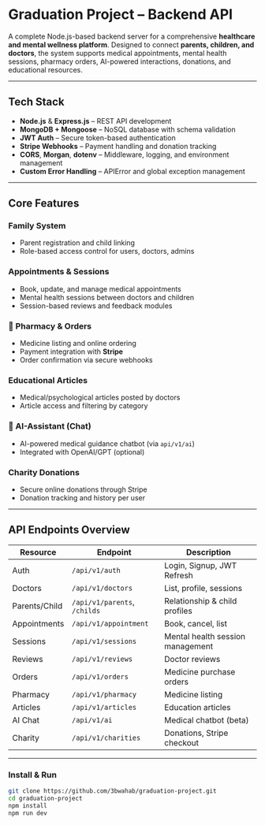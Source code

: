 #  Graduation Project – Backend API

A complete Node.js-based backend server for a comprehensive **healthcare and mental wellness platform**. Designed to connect **parents, children, and doctors**, the system supports medical appointments, mental health sessions, pharmacy orders, AI-powered interactions, donations, and educational resources.


---

##  Tech Stack

- **Node.js** & **Express.js** – REST API development
- **MongoDB + Mongoose** – NoSQL database with schema validation
- **JWT Auth** – Secure token-based authentication
- **Stripe Webhooks** – Payment handling and donation tracking
- **CORS**, **Morgan**, **dotenv** – Middleware, logging, and environment management
- **Custom Error Handling** – APIError and global exception management

---

##  Core Features

###  Family System
- Parent registration and child linking
- Role-based access control for users, doctors, admins

###  Appointments & Sessions
- Book, update, and manage medical appointments
- Mental health sessions between doctors and children
- Session-based reviews and feedback modules

### 🛒 Pharmacy & Orders
- Medicine listing and online ordering
- Payment integration with **Stripe**
- Order confirmation via secure webhooks

###  Educational Articles
- Medical/psychological articles posted by doctors
- Article access and filtering by category

### 💬 AI-Assistant (Chat)
- AI-powered medical guidance chatbot (via `api/v1/ai`)
- Integrated with OpenAI/GPT (optional)

###  Charity Donations
- Secure online donations through Stripe
- Donation tracking and history per user

---

##  API Endpoints Overview

| Resource      | Endpoint                    | Description                          |
|---------------|-----------------------------|--------------------------------------|
| Auth          | `/api/v1/auth`              | Login, Signup, JWT Refresh           |
| Doctors       | `/api/v1/doctors`           | List, profile, sessions              |
| Parents/Child | `/api/v1/parents`, `/childs`| Relationship & child profiles        |
| Appointments  | `/api/v1/appointment`       | Book, cancel, list                   |
| Sessions      | `/api/v1/sessions`          | Mental health session management     |
| Reviews       | `/api/v1/reviews`           | Doctor reviews                       |
| Orders        | `/api/v1/orders`            | Medicine purchase orders             |
| Pharmacy      | `/api/v1/pharmacy`          | Medicine listing                     |
| Articles      | `/api/v1/articles`          | Education articles                   |
| AI Chat       | `/api/v1/ai`                | Medical chatbot (beta)               |
| Charity       | `/api/v1/charities`         | Donations, Stripe checkout           |

---

###  Install & Run

```bash
git clone https://github.com/3bwahab/graduation-project.git
cd graduation-project
npm install
npm run dev
